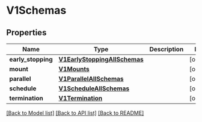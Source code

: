 # V1Schemas

## Properties
Name | Type | Description | Notes
------------ | ------------- | ------------- | -------------
**early_stopping** | [**V1EarlyStoppingAllSchemas**](V1EarlyStoppingAllSchemas.md) |  | [optional] 
**mount** | [**V1Mounts**](V1Mounts.md) |  | [optional] 
**parallel** | [**V1ParallelAllSchemas**](V1ParallelAllSchemas.md) |  | [optional] 
**schedule** | [**V1ScheduleAllSchemas**](V1ScheduleAllSchemas.md) |  | [optional] 
**termination** | [**V1Termination**](V1Termination.md) |  | [optional] 

[[Back to Model list]](../README.md#documentation-for-models) [[Back to API list]](../README.md#documentation-for-api-endpoints) [[Back to README]](../README.md)



